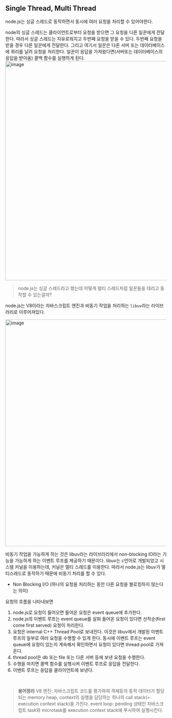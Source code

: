 ## Single Thread, Multi Thread

node.js는 싱글 스레드로 동작하면서 동시에 여러 요청을 처리할 수 있어야한다.

node의 싱글 스레드는 클라이언트로부터 요청을 받으면 그 요청을 다른 일꾼에게 전달한다. 따라서 싱글 스레드는 자유로워지고 두번째 요청을 받을 수 있다. 두번째 요청을 받을 경우 다른 일꾼에게 전달한다. 그리고 여기서 일꾼은 다른 서버 또는 데이터베이스에 쿼리를 날려 요청을 처리한다.
일꾼이 응답을 가져왔다면(서버또는 데이터베이스의 응답을 받아옴) 콜백 함수를 실행하게 된다.
<img width="685" alt="image" src="https://user-images.githubusercontent.com/65716445/210243851-1a161252-bcbb-4fc1-9fbd-967a9aebdc19.png">

> node.js는 싱글 스레드라고 했는데 어떻게 멀티 스레드처럼 일꾼들을 데리고 동작할 수 있는걸까?

node.js는 V8이라는 자바스크립트 엔진과 비동기 작업을 처리하는 `libuv`라는 라이브러리로 이루어져있다.

<img width="708" alt="image" src="https://user-images.githubusercontent.com/65716445/210244027-f92a3d6c-7d6b-425d-b811-9b47403aaca6.png">

비동기 작업을 가능하게 하는 것은 libuv라는 라이브러리에서 non-blocking IO라는 기능을 가능하게 하는 이벤트 루프를 제공하기 때문이다. libuv는 c언어로 개발되었고 시스템 커널을 이용하는데, 커널은 멀티 스레드를 이용한다.
따라서 node.js는 libuv가 멀티스레드로 동작하기 때문에 비동기 처리를 할 수 있다.

- Non Blocking I/O (하나의 요청을 처리하는 동안 다른 요청을 블로킹하지 않는다는 의미)

요청의 흐름을 나타내보면

1. node.js로 요청이 들어오면 들어온 요청은 event queue에 추가한다.
2. node.js의 이벤트 루프는 event queue를 살펴 들어온 요청이 있다면 선착순(first come first served) 요청이 처리한다.
3. 요청은 internal C++ Thread Pool로 보내진다. 이것은 libuv에서 개발된 이벤트 루프의 일부로 여러 요청을 수행할 수 있게 한다. 동시에 이벤트 루프는 event queue에 요청이 있는지 계속해서 확인하면서 요청이 있다면 thread pool로 가져온다.
4. thread pool은 db 또는 file 또는 다른 서버 등에 보낸 요청을 수행한다.
5. 수행을 마치면 콜백 함수를 실행시켜 이벤트 루프로 응답을 전달한다.
6. 이벤트 루프는 응답을 클라이언트에 보낸다.

<br/>

> **용어정리**
> V8 엔진: 자바스크립트 코드를 평가하여 객체등의 동적 데이터가 할당되는 memory heap, context의 실행을 담당하는 하나의 call stack(= execution context stack)을 가진다.
> event loop: pending 상태인 자바스크립트 task와 microtask를 execution context stack에 푸시하여 실행시킨다.
